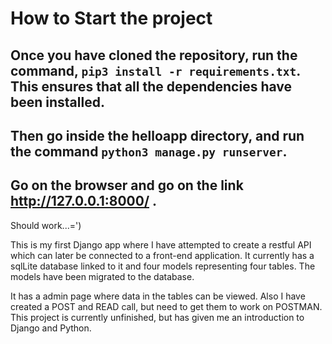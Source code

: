 How to Start the project
===================
Once you have cloned the repository, run the command, ```pip3 install -r requirements.txt```. This ensures that all the dependencies have been installed. 
--------------------------------------------
Then go inside the helloapp directory, and run the command ```python3 manage.py runserver```. 
----------------------------------------
Go on the browser and go on the link http://127.0.0.1:8000/ .
------------------
Should work...=')

This is my first Django app where I have attempted to create a restful API which can later be connected to a front-end application. It currently has a sqlLite database linked to it and four models representing four tables. The models have been migrated to the database. 

It has a admin page where data in the tables can be viewed. Also I have created a POST and READ call, but need to get them to work on POSTMAN. This project is currently unfinished, but has given me an introduction to Django and Python.  



